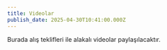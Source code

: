 ```yaml
---
title: Videolar
publish_date: 2025-04-30T10:41:00.000Z
---
```

Burada alış teklifleri ile alakalı videolar paylaşılacaktır.

